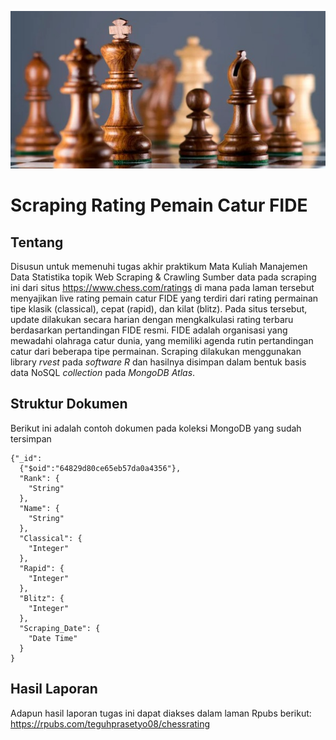 <div align="left">
  
  ![image](chess-king-wooden-pieces-3yal5hd39dvbvu9u.jpg)

# Scraping Rating Pemain Catur FIDE
## Tentang
  Disusun untuk memenuhi tugas akhir praktikum Mata Kuliah Manajemen Data Statistika topik Web Scraping & Crawling
  Sumber data pada scraping ini dari situs https://www.chess.com/ratings di mana pada laman tersebut menyajikan live rating pemain catur FIDE yang terdiri dari rating permainan tipe klasik (classical), cepat (rapid), dan kilat (blitz). Pada situs tersebut, update dilakukan secara harian dengan mengkalkulasi rating terbaru berdasarkan pertandingan FIDE resmi. FIDE adalah organisasi yang mewadahi olahraga catur dunia, yang memiliki agenda rutin pertandingan catur dari beberapa tipe permainan.
  Scraping dilakukan menggunakan library *rvest* pada *software R* dan hasilnya disimpan dalam bentuk basis data NoSQL *collection* pada *MongoDB Atlas*.
  
## Struktur Dokumen
  Berikut ini adalah contoh dokumen pada koleksi MongoDB yang sudah tersimpan

```
{"_id":
  {"$oid":"64829d80ce65eb57da0a4356"},
  "Rank": {
    "String"
  },
  "Name": {
    "String"
  },
  "Classical": {
    "Integer"
  },
  "Rapid": {
    "Integer"
  },
  "Blitz": {
    "Integer"
  },
  "Scraping_Date": {
    "Date Time"
  }
}
```
## Hasil Laporan
  Adapun hasil laporan tugas ini dapat diakses dalam laman Rpubs berikut: https://rpubs.com/teguhprasetyo08/chessrating


